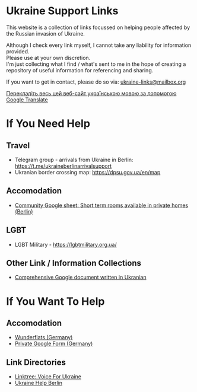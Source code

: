 # Ukraine Support Links
This website is a collection of links focussed on helping people affected by the Russian invasion of Ukraine. 

Although I check every link myself, I cannot take any liability for information provided.    
Please use at your own discretion.        
I'm just collecting what I find / what's sent to me in the hope of creating a repository of useful information for referencing and sharing.  

If you want to get in contact, please do so via: <a href="mailto:ukraine-links@mailbox.org">ukraine-links@mailbox.org</a>

<a href="http://translate.google.com/translate?js=n&sl=auto&tl=uk&u=https://tillmanjex.github.io/Ukraine-support-links/">Перекладіть весь цей веб-сайт українською мовою за допомогою Google Translate </a>

# If You Need Help
## Travel
- Telegram group - arrivals from Ukraine in Berlin: <a href="https://t.me/ukraineberlinarrivalsupport">https://t.me/ukraineberlinarrivalsupport</a>   
- Ukranian border crossing map: <a href="https://dpsu.gov.ua/en/map">https://dpsu.gov.ua/en/map</a>

## Accomodation
- <a href="https://docs.google.com/spreadsheets/d/1yc4aHGTkGnX3O5_hdvUK36iMGCL60NIr40NlwL4pMYA/edit#gid=0">Community Google sheet: Short term rooms available in private homes (Berlin)</a>

## LGBT
- LGBT Military - <a href="https://lgbtmilitary.org.ua/">https://lgbtmilitary.org.ua/</a>

## Other Link / Information Collections
- <a href="https://docs.google.com/document/d/1ng3-JK_kuwS7CBlLiPEOlf_VoVkiUf-niBxqguRwxWM/edit">Comprehensive Google document written in Ukranian</a>


# If You Want To Help

## Accomodation
- <a href="https://wunderflats.com/page/ukraine/landlords-who-help-en">Wunderflats (Germany)</a>   
- <a href="https://docs.google.com/forms/d/e/1FAIpQLScbNEpZ_wy63lRNiwWR7BXeEoH7VC4ulhI725Qc14JUutjH9Q/viewform">Private Google Form (Germany)</a>

## Link Directories
- <a href="https://linktr.ee/voiceforukraine">Linktree: Voice For Ukraine</a>    
- <a href="https://linktr.ee/ukrainehelpberlin">Ukraine Help Berlin</a>


